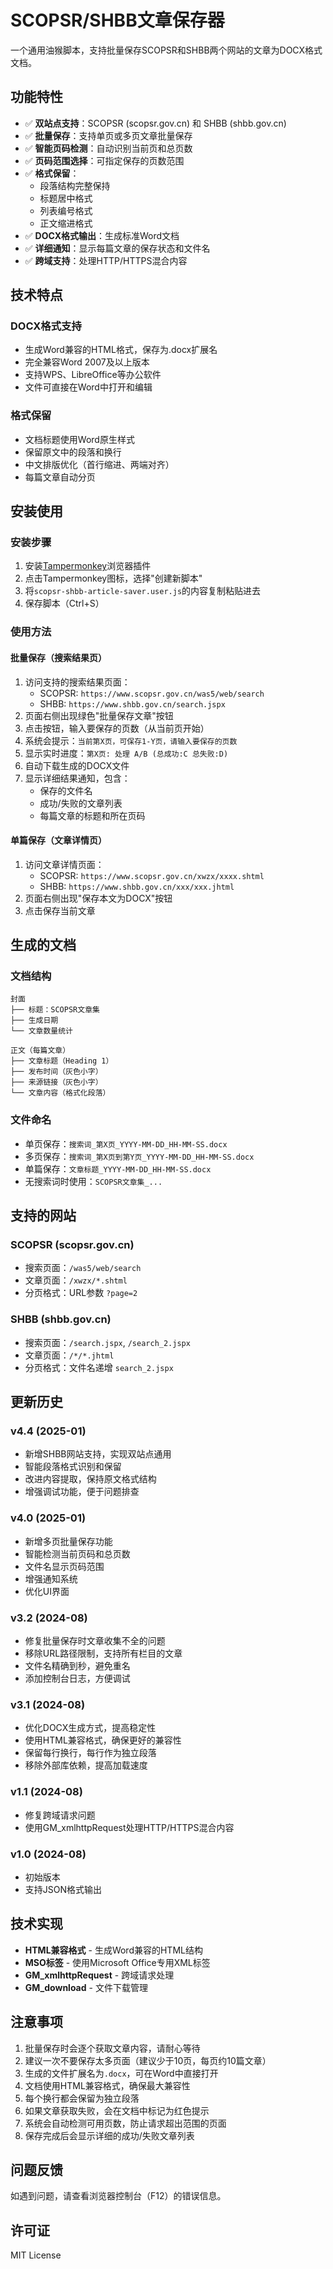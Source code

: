 # SCOPSR/SHBB文章保存器

一个通用油猴脚本，支持批量保存SCOPSR和SHBB两个网站的文章为DOCX格式文档。

## 功能特性

- ✅ **双站点支持**：SCOPSR (scopsr.gov.cn) 和 SHBB (shbb.gov.cn)
- ✅ **批量保存**：支持单页或多页文章批量保存
- ✅ **智能页码检测**：自动识别当前页和总页数
- ✅ **页码范围选择**：可指定保存的页数范围
- ✅ **格式保留**：
  - 段落结构完整保持
  - 标题居中格式
  - 列表编号格式
  - 正文缩进格式
- ✅ **DOCX格式输出**：生成标准Word文档
- ✅ **详细通知**：显示每篇文章的保存状态和文件名
- ✅ **跨域支持**：处理HTTP/HTTPS混合内容

## 技术特点

### DOCX格式支持
- 生成Word兼容的HTML格式，保存为.docx扩展名
- 完全兼容Word 2007及以上版本
- 支持WPS、LibreOffice等办公软件
- 文件可直接在Word中打开和编辑

### 格式保留
- 文档标题使用Word原生样式
- 保留原文中的段落和换行
- 中文排版优化（首行缩进、两端对齐）
- 每篇文章自动分页

## 安装使用

### 安装步骤
1. 安装[Tampermonkey](https://www.tampermonkey.net/)浏览器插件
2. 点击Tampermonkey图标，选择"创建新脚本"
3. 将`scopsr-shbb-article-saver.user.js`的内容复制粘贴进去
4. 保存脚本（Ctrl+S）

### 使用方法

#### 批量保存（搜索结果页）
1. 访问支持的搜索结果页面：
   - SCOPSR: `https://www.scopsr.gov.cn/was5/web/search`
   - SHBB: `https://www.shbb.gov.cn/search.jspx`
2. 页面右侧出现绿色"批量保存文章"按钮
3. 点击按钮，输入要保存的页数（从当前页开始）
4. 系统会提示：`当前第X页，可保存1-Y页，请输入要保存的页数`
5. 显示实时进度：`第X页: 处理 A/B (总成功:C 总失败:D)`
6. 自动下载生成的DOCX文件
7. 显示详细结果通知，包含：
   - 保存的文件名
   - 成功/失败的文章列表
   - 每篇文章的标题和所在页码

#### 单篇保存（文章详情页）
1. 访问文章详情页面：
   - SCOPSR: `https://www.scopsr.gov.cn/xwzx/xxxx.shtml`
   - SHBB: `https://www.shbb.gov.cn/xxx/xxx.jhtml`
2. 页面右侧出现"保存本文为DOCX"按钮
3. 点击保存当前文章

## 生成的文档

### 文档结构
```
封面
├── 标题：SCOPSR文章集
├── 生成日期
└── 文章数量统计

正文（每篇文章）
├── 文章标题（Heading 1）
├── 发布时间（灰色小字）
├── 来源链接（灰色小字）
└── 文章内容（格式化段落）
```

### 文件命名
- 单页保存：`搜索词_第X页_YYYY-MM-DD_HH-MM-SS.docx`
- 多页保存：`搜索词_第X页到第Y页_YYYY-MM-DD_HH-MM-SS.docx`
- 单篇保存：`文章标题_YYYY-MM-DD_HH-MM-SS.docx`
- 无搜索词时使用：`SCOPSR文章集_...`

## 支持的网站

### SCOPSR (scopsr.gov.cn)
- 搜索页面：`/was5/web/search`
- 文章页面：`/xwzx/*.shtml`
- 分页格式：URL参数 `?page=2`

### SHBB (shbb.gov.cn)
- 搜索页面：`/search.jspx`, `/search_2.jspx`
- 文章页面：`/*/*.jhtml`
- 分页格式：文件名递增 `search_2.jspx`

## 更新历史

### v4.4 (2025-01)
- 新增SHBB网站支持，实现双站点通用
- 智能段落格式识别和保留
- 改进内容提取，保持原文格式结构
- 增强调试功能，便于问题排查

### v4.0 (2025-01)
- 新增多页批量保存功能
- 智能检测当前页码和总页数
- 文件名显示页码范围
- 增强通知系统
- 优化UI界面

### v3.2 (2024-08)
- 修复批量保存时文章收集不全的问题
- 移除URL路径限制，支持所有栏目的文章
- 文件名精确到秒，避免重名
- 添加控制台日志，方便调试

### v3.1 (2024-08)
- 优化DOCX生成方式，提高稳定性
- 使用HTML兼容格式，确保更好的兼容性
- 保留每行换行，每行作为独立段落
- 移除外部库依赖，提高加载速度

### v1.1 (2024-08)
- 修复跨域请求问题
- 使用GM_xmlhttpRequest处理HTTP/HTTPS混合内容

### v1.0 (2024-08)
- 初始版本
- 支持JSON格式输出

## 技术实现

- **HTML兼容格式** - 生成Word兼容的HTML结构
- **MSO标签** - 使用Microsoft Office专用XML标签
- **GM_xmlhttpRequest** - 跨域请求处理
- **GM_download** - 文件下载管理

## 注意事项

1. 批量保存时会逐个获取文章内容，请耐心等待
2. 建议一次不要保存太多页面（建议少于10页，每页约10篇文章）
3. 生成的文件扩展名为`.docx`，可在Word中直接打开
4. 文档使用HTML兼容格式，确保最大兼容性
5. 每个换行都会保留为独立段落
6. 如果文章获取失败，会在文档中标记为红色提示
7. 系统会自动检测可用页数，防止请求超出范围的页面
8. 保存完成后会显示详细的成功/失败文章列表

## 问题反馈

如遇到问题，请查看浏览器控制台（F12）的错误信息。

## 许可证

MIT License